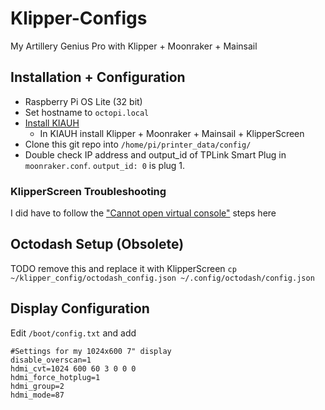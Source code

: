 # Klipper-Configs
My Artillery Genius Pro with Klipper + Moonraker + Mainsail

## Installation + Configuration
- Raspberry Pi OS Lite (32 bit)
- Set hostname to ```octopi.local```
- [Install KIAUH](https://www.lpomykal.cz/kiauh-installation-guide/)
  - In KIAUH install Klipper + Moonraker + Mainsail + KlipperScreen
- Clone this git repo into ```/home/pi/printer_data/config/```
- Double check IP address and output_id of TPLink Smart Plug in ```moonraker.conf```. ```output_id: 0``` is plug 1.

### KlipperScreen Troubleshooting
I did have to follow the ["Cannot open virtual console"](https://klipperscreen.readthedocs.io/en/latest/Troubleshooting/) steps here

## Octodash Setup (Obsolete)
TODO remove this and replace it with KlipperScreen
```cp ~/klipper_config/octodash_config.json ~/.config/octodash/config.json```

## Display Configuration
Edit ```/boot/config.txt``` and add
```
#Settings for my 1024x600 7" display
disable_overscan=1
hdmi_cvt=1024 600 60 3 0 0 0
hdmi_force_hotplug=1
hdmi_group=2
hdmi_mode=87
```